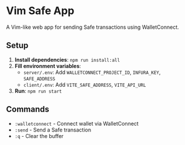 # Vim Safe App
A Vim-like web app for sending Safe transactions using WalletConnect.

## Setup
1. **Install dependencies**: `npm run install:all`
2. **Fill environment variables**:
   - `server/.env`: Add `WALLETCONNECT_PROJECT_ID`, `INFURA_KEY`, `SAFE_ADDRESS`
   - `client/.env`: Add `VITE_SAFE_ADDRESS`, `VITE_API_URL`
3. **Run**: `npm run start`

## Commands
- `:walletconnect` - Connect wallet via WalletConnect
- `:send` - Send a Safe transaction
- `:q` - Clear the buffer
